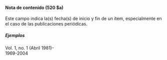 #### Nota de contenido (520 $a)

Este campo indica la(s) fecha(s) de inicio y fin de un ítem, especialmente en el caso de las publicaciones periódicas.

##### Ejemplos  
Vol. 1, no. 1 (Abril 1981)-  
1969-2004